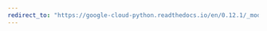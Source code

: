```yaml
---
redirect_to: "https://google-cloud-python.readthedocs.io/en/0.12.1/_modules/gcloud/storage/batch.html"
---
```


